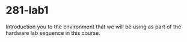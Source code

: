 # 281-lab1
Introduction you to the environment that we will be using as part of the hardware lab sequence in this course.
